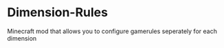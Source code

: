 # Dimension-Rules
Minecraft mod that allows you to configure gamerules seperately for each dimension
